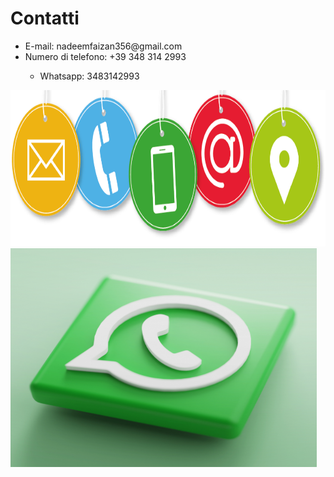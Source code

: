 <!DOCTYPE html>
<html> 
  <head>
  <meta charset="utf-8">
  <meta name="viewport" content="width=device-width">
  <link href="style.css" rel="stylesheet" type="text/css" />
  </head>
  <body>
  <h1> Contatti </h1>
    <p> <ul>
      <li> E-mail: nadeemfaizan356@gmail.com </li> 
      <li> Numero di telefono: +39 348 314 2993 </li>
     <ul> <li> Whatsapp: 3483142993 </li> </ul>
    </ul> 
  </p>
    <img src="https://github.com/faizan-nd/faizan-nd.github.io/blob/main/contatti.png"  height="250" widht="500">
    <img src="https://github.com/faizan-nd/faizan-nd.github.io/blob/main/contatti-whatsapp-trevi-696x696.png" height="350" width="490">
  </body>
  </html>
